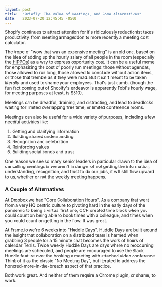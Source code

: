 ```yaml
---
layout: post
title:  "Briefly: The Value of Meetings, and Some Alternatives"
date:   2023-07-20 12:45:45 -0500
---
```


Shopify continues to attract attention for it's ridiculously reductionist takes productivity, from meeting armageddon to more recently a meeting cost calculator.  

The trope of "wow that was an expensive meeting" is an old one, based on the idea of adding up the hourly salary of all people in the room (especially the <abbr title="Highest Paid Person's Opinion">HIPPOs</abbr>) as a way to express opportunity cost. It can be a useful meme for emphasizing the cost of poorly run meetings: those without agendas, those allowed to run long, those allowed to conclude without action items, or those that tremble as if they were mad.  But it isn't meant to be taken _literally_ and used to shame your employees. That's just dumb. (though the fun fact coming out of Shopify's endeavor is apparently Tobi's hourly wage, for meeting purposes at least, is $310).

Meetings can be dreadful, draining, and distracting, and lead to deadlocks waiting for limited overlapping free time, or limited conference rooms. 

Meetings can also be useful for a wide variety of purposes, including a few needful activities like: 

1. Getting and clarifying information
2. Building shared understanding
3. Recognition and celebration
4. Reinforcing values
5. Building social bonds and trust

One reason we see so many senior leaders in particular drawn to the idea of cancelling meetings is we aren't in danger of not getting the information, understanding, recognition, and trust to do our jobs, it will still flow upward to us, whether or not the weekly meeting happens. 

### A Couple of Alternatives

At Dropbox we had "Core Collaboration Hours". As a company that went from a very HQ centric culture to pivoting hard in the early days of the pandemic to being a virtual first one, CCH created time block when you could count on being able to book times with a colleague, and times when you could count on getting in the flow. It was great. 

At Frame.io we're 6 weeks into "Huddle Days". Huddle Days are built around the insight that collaboration on a distributed team is harmed when grabbing 3 people for a 15 minute chat becomes the work of hours of calendar Tetris. Twice weekly Huddle Days are days where no reoccurring meetings are scheduled, and people are encouraged to use the Slack Huddle feature over the booking a meeting with attached video conference. Think of it as the classic "No Meeting Day", but iterated to address the honored-more-in-the-breach aspect of that practice.  

Both work great. And neither of them require a Chrome plugin, or shame, to work. 